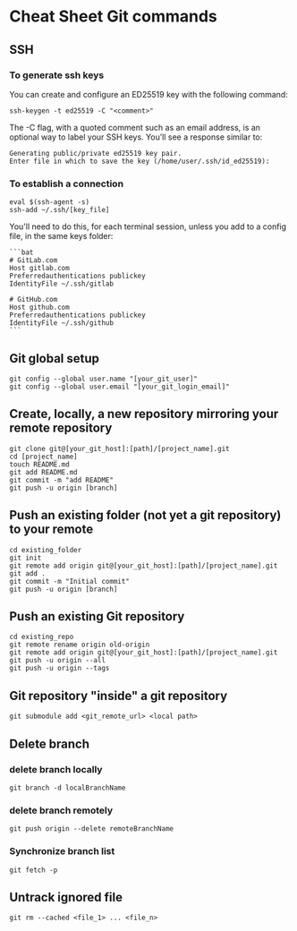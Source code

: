 # Cheat Sheet Git commands

## SSH

### To generate ssh keys

You can create and configure an ED25519 key with the following command:

    ssh-keygen -t ed25519 -C "<comment>"

The -C flag, with a quoted comment such as an email address, is an optional way to label your SSH keys.
You’ll see a response similar to:

    Generating public/private ed25519 key pair.
    Enter file in which to save the key (/home/user/.ssh/id_ed25519):

### To establish a connection

    eval $(ssh-agent -s)  
    ssh-add ~/.ssh/[key_file]  

You'll need to do this, for each terminal session, unless you add to a config file, in the same keys folder:

    ```bat
    # GitLab.com
    Host gitlab.com
    Preferredauthentications publickey
    IdentityFile ~/.ssh/gitlab

    # GitHub.com
    Host github.com
    Preferredauthentications publickey
    IdentityFile ~/.ssh/github
    ```

## Git global setup

    git config --global user.name "[your_git_user]"  
    git config --global user.email "[your_git_login_email]"  

## Create, locally, a new repository mirroring your remote repository

    git clone git@[your_git_host]:[path]/[project_name].git  
    cd [project_name]  
    touch README.md  
    git add README.md  
    git commit -m "add README"  
    git push -u origin [branch]  

## Push an existing folder (not yet a git repository) to your remote

    cd existing_folder  
    git init  
    git remote add origin git@[your_git_host]:[path]/[project_name].git  
    git add .  
    git commit -m "Initial commit"  
    git push -u origin [branch]  

## Push an existing Git repository

    cd existing_repo  
    git remote rename origin old-origin  
    git remote add origin git@[your_git_host]:[path]/[project_name].git  
    git push -u origin --all  
    git push -u origin --tags

## Git repository "inside" a git repository

    git submodule add <git_remote_url> <local path>

## Delete branch

### delete branch locally

    git branch -d localBranchName

### delete branch remotely

    git push origin --delete remoteBranchName

### Synchronize branch list

    git fetch -p

## Untrack ignored file

    git rm --cached <file_1> ... <file_n>